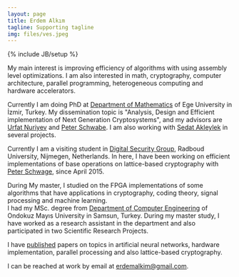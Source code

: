 ```yaml
---
layout: page
title: Erdem Alkım
tagline: Supporting tagline
img: files/ves.jpeg
---
```

{% include JB/setup %}

My main interest is improving efficiency of algorithms with using assembly level optimizations. I am also interested in math, cryptography, computer architecture, parallel programming, heterogeneous computing and hardware accelerators. 

Currently I am doing PhD at [Department of Mathematics][dep2] of Ege University in İzmir, Turkey.
My dissemination topic is "Analysis, Design and Efficient implementation of Next Generation Cryptosystems", and my advisors are [Urfat Nuriyev](http://fen.ege.edu.tr/~urfat/eng_kisisel_bilgiler.html) and [Peter Schwabe](https://www.cryptojedi.org). I am also working with [Sedat Akleylek](https://sites.google.com/a/bil.omu.edu.tr/akleylek/home) in several projects.

Currently I am a visiting student in [Digital Security Group](http://www.ru.nl/ds), Radboud University, Nijmegen, Netherlands.
In here, I have been working on efficient implementations of base operations on lattice-based cryptography with [Peter Schwage](https://www.cryptojedi.org), since April 2015.

During My master, I studied on the FPGA implementations of some algorithms that have applications in cryptography, coding theory, signal processing and machine learning.  
I had my MSc. degree from [Department of Computer Engineering][dep] 
of Ondokuz Mayıs University in Samsun, Turkey. 
During my master study, I have worked as a research assistant in the
department and also participated in two
Scientific Research Projects.

I have [published](/pubs.html) papers on topics in artificial neural networks, hardware implementation, parallel processing and also lattice-based cryptography. 

I can be reached at work by email at [erdemalkim@gmail.com](mailto:erdemalkim@gmail.com).

[dep]:http://ce.omu.edu.tr/a/en/
[dep2]:http://sci.ege.edu.tr/~math
